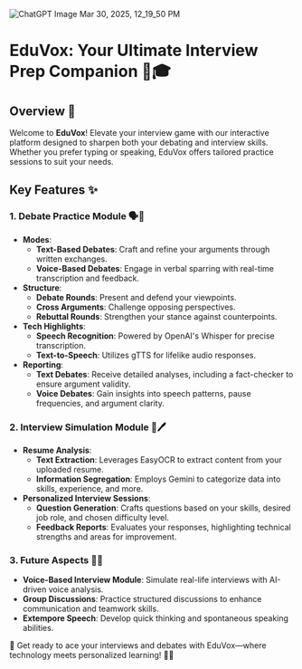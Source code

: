 
![ChatGPT Image Mar 30, 2025, 12_19_50 PM](https://github.com/user-attachments/assets/4cd9d96d-23f7-4b4d-8d65-8ac793ae2b57)

# EduVox: Your Ultimate Interview Prep Companion 🚀🎓  

## Overview 📝  
Welcome to **EduVox**! Elevate your interview game with our interactive platform designed to sharpen both your debating and interview skills. Whether you prefer typing or speaking, EduVox offers tailored practice sessions to suit your needs.  

## Key Features ✨  

### 1. Debate Practice Module 🗣️💬  
- **Modes**:  
  - **Text-Based Debates**: Craft and refine your arguments through written exchanges.  
  - **Voice-Based Debates**: Engage in verbal sparring with real-time transcription and feedback.  
- **Structure**:  
  - **Debate Rounds**: Present and defend your viewpoints.  
  - **Cross Arguments**: Challenge opposing perspectives.  
  - **Rebuttal Rounds**: Strengthen your stance against counterpoints.  
- **Tech Highlights**:  
  - **Speech Recognition**: Powered by OpenAI's Whisper for precise transcription.  
  - **Text-to-Speech**: Utilizes gTTS for lifelike audio responses.  
- **Reporting**:  
  - **Text Debates**: Receive detailed analyses, including a fact-checker to ensure argument validity.  
  - **Voice Debates**: Gain insights into speech patterns, pause frequencies, and argument clarity.  

### 2. Interview Simulation Module 🎤🖊️  
- **Resume Analysis**:  
  - **Text Extraction**: Leverages EasyOCR to extract content from your uploaded resume.  
  - **Information Segregation**: Employs Gemini to categorize data into skills, experience, and more.  
- **Personalized Interview Sessions**:  
  - **Question Generation**: Crafts questions based on your skills, desired job role, and chosen difficulty level.  
  - **Feedback Reports**: Evaluates your responses, highlighting technical strengths and areas for improvement.  

### 3. Future Aspects 🚀🔮  
- **Voice-Based Interview Module**: Simulate real-life interviews with AI-driven voice analysis.  
- **Group Discussions**: Practice structured discussions to enhance communication and teamwork skills.  
- **Extempore Speech**: Develop quick thinking and spontaneous speaking abilities.  

🌟 Get ready to ace your interviews and debates with EduVox—where technology meets personalized learning! 🎯💡
